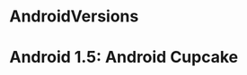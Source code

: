 # AndroidVersions
<html>
  <head>
    <title>Android Versions</title>
  </head>
  <body>
    <h1>Android 1.5: Android Cupcake</h1>
  </body>
</html>
  
